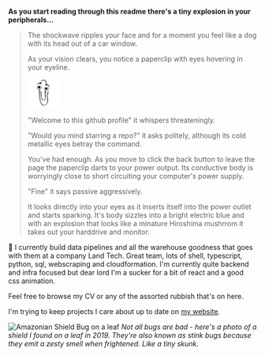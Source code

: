 **As you start reading through this readme there's a tiny explosion in your peripherals...**

> The shockwave ripples your face and for a moment you feel like a dog with its head out of a car window.
>
> As your vision clears, you notice a paperclip with eyes hovering in your eyeline. 
>
> ![clippy](clippy.png)
>
> "Welcome to this github profile" it whispers threateningly.
> 
> "Would you mind starring a repo?" it asks politely, although its cold metallic eyes betray the command.
> 
> You've had enough. As you move to click the back button to leave the page the paperclip darts to your power output. Its conductive body is worryingly close to short circuiting your computer's power supply.
> 
> "Fine" it says passive aggressively.
> 
>It looks directly into your eyes as it inserts itself into the power outlet and starts sparking. It's body sizzles into a bright electric blue and with an explosion that looks like a minature Hiroshima mushrrom it takes out your harddrive and monitor.


👋 I currently build data pipelines and all the warehouse goodness that goes with them at a company Land Tech. Great team, lots of shell, typescript, python, sql, webscraping and cloudformation.
I'm currently quite backend and infra focused but dear lord I'm a sucker for a bit of react and a good css animation.


Feel free to browse my CV or any of the assorted rubbish that's on here. 

I'm trying to keep projects I care about up to date on [my website](https://www.nickrupp.co.uk/).

![Amazonian Shield Bug on a leaf](bug.jpg)
_Not all bugs are bad - here's a photo of a shield I found on a leaf in 2019. They're also known as stink bugs because they emit a zesty smell when frightened. Like a tiny skunk._

<!--
**whatsrupp/whatsrupp** is a ✨ _special_ ✨ repository because its `README.md` (this file) appears on your GitHub profile.

Here are some ideas to get you started:

- 🔭 I’m currently working on ...
- 🌱 I’m currently learning ...
- 👯 I’m looking to collaborate on ...
- 🤔 I’m looking for help with ...
- 💬 Ask me about ...
- 📫 How to reach me: ...
- 😄 Pronouns: ...
- ⚡ Fun fact: ...
-->
